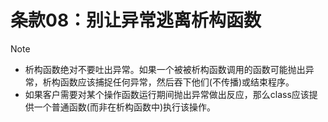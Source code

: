 # 条款08：别让异常逃离析构函数

> [!NOTE]
>
> - 析构函数绝对不要吐出异常。如果一个被被析构函数调用的函数可能抛出异常，析构函数应该捕捉任何异常，然后吞下他们(不传播)或结束程序。
> - 如果客户需要对某个操作函数运行期间抛出异常做出反应，那么class应该提供一个普通函数(而非在析构函数中)执行该操作。

